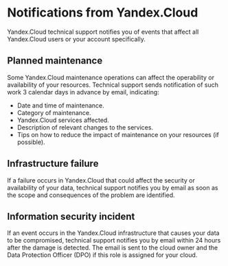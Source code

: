# Notifications from Yandex.Cloud

Yandex.Cloud technical support notifies you of events that affect all Yandex.Cloud users or your account specifically.

## Planned maintenance

Some Yandex.Cloud maintenance operations can affect the operability or availability of your resources. Technical support sends notification of such work 3 calendar days in advance by email, indicating:

* Date and time of maintenance.
* Category of maintenance.
* Yandex.Cloud services affected.
* Description of relevant changes to the services.
* Tips on how to reduce the impact of maintenance on your resources (if possible).

## Infrastructure failure

If a failure occurs in Yandex.Cloud that could affect the security or availability of your data, technical support notifies you by email as soon as the scope and consequences of the problem are identified.

## Information security incident

If an event occurs in the Yandex.Cloud infrastructure that causes your data to be compromised, technical support notifies you by email within 24 hours after the damage is detected. The email is sent to the cloud owner and the Data Protection Officer (DPO) if this role is assigned for your cloud.

